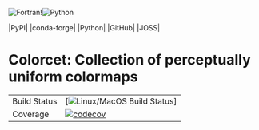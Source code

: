 ![Fortran](https://img.shields.io/badge/fortran-2003-blue)!![Python](https://img.shields.io/badge/python-3.9-blue)

|PyPI| |conda-forge| |Python| |GitHub| |JOSS|

# Colorcet: Collection of perceptually uniform colormaps

|    |    |
| --- | --- |
| Build Status | [![Linux/MacOS Build Status](https://github.com/Yalunin1/Quantum-algorithms/)]|
| Coverage | [![codecov](https://codecov.io/gh/holoviz/colorcet/branch/main/graph/badge.svg)](https://codecov.io/gh/holoviz/colorcet) ||
